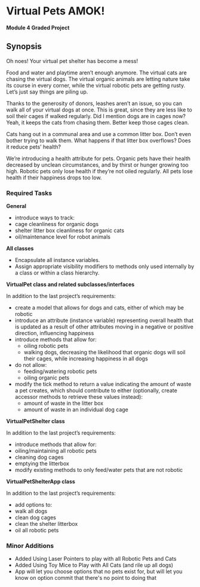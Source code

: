 # Virtual Pets AMOK!

**Module 4 Graded Project**

## Synopsis

Oh noes! Your virtual pet shelter has become a mess!

Food and water and playtime aren’t enough anymore. The virtual cats are chasing the virtual dogs. The virtual organic animals are letting nature take its course in every corner, while the virtual robotic pets are getting rusty. Let’s just say things are piling up.

Thanks to the generosity of donors, leashes aren’t an issue, so you can walk all of your virtual dogs at once. This is great, since they are less like to soil their cages if walked regularly. Did I mention dogs are in cages now? Yeah, it keeps the cats from chasing them. Better keep those cages clean.

Cats hang out in a communal area and use a common litter box. Don’t even bother trying to walk them. What happens if that litter box overflows? Does it reduce pets’ health?

We’re introducing a health attribute for pets. Organic pets have their health decreased by unclean circumstances, and by thirst or hunger growing too high. Robotic pets only lose health if they’re not oiled regularly. All pets lose health if their happiness drops too low.

### Required Tasks

**General**

* introduce ways to track:
* cage cleanliness for organic dogs
* shelter litter box cleanliness for organic cats
* oil/maintenance level for robot animals

**All classes**

* Encapsulate all instance variables.
* Assign appropriate visibility modifiers to methods only used internally by a class or within a class hierarchy.

**VirtualPet class and related subclasses/interfaces**

In addition to the last project’s requirements:

* create a model that allows for dogs and cats, either of which may be robotic
* introduce an attribute (instance variable) representing overall health that is updated as a result of other attributes moving in a negative or positive direction, influencing happiness
* introduce methods that allow for:
	* oiling robotic pets
	* walking dogs, decreasing the likelihood that organic dogs will soil their cages, while increasing happiness in all dogs
* do not allow:
	* feeding/watering robotic pets
	* oiling organic pets
* modify the tick method to return a value indicating the amount of waste a pet creates, which should contribute to either (optionally, create accessor methods to retrieve these values instead):
	* amount of waste in the litter box
	* amount of waste in an individual dog cage

**VirtualPetShelter class**

In addition to the last project’s requirements:

* introduce methods that allow for:
* oiling/maintaining all robotic pets
* cleaning dog cages
* emptying the litterbox
* modify existing methods to only feed/water pets that are not robotic

**VirtualPetShelterApp class**

In addition to the last project’s requirements:

* add options to:
* walk all dogs
* clean dog cages
* clean the shelter litterbox
* oil all robotic pets

### Minor Additions

* Added Using Laser Pointers to play with all Robotic Pets and Cats
* Added Using Toy Mice to Play with All Cats (and rile up all dogs)
* App will let you choose options that no pets exist for, but will let you know on option commit that there's no point to doing that

